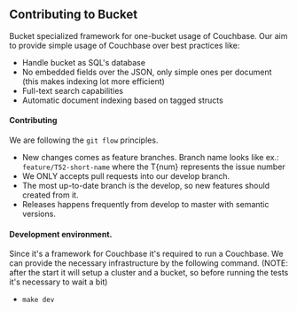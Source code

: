 ## Contributing to Bucket

Bucket specialized framework for one-bucket usage of Couchbase. Our aim to provide simple usage of Couchbase over best practices like:

- Handle bucket as SQL's database
- No embedded fields over the JSON, only simple ones per document (this makes indexing lot more efficient)
- Full-text search capabilities
- Automatic document indexing based on tagged structs

#### Contributing

We are following the `git flow` principles.

- New changes comes as feature branches. Branch name looks like ex.: `feature/T52-short-name` where the T{num} represents the issue number
- We ONLY accepts pull requests into our develop branch.
- The most up-to-date branch is the develop, so new features should created from it.
- Releases happens frequently from develop to master with semantic versions.

#### Development environment.

Since it's a framework for Couchbase it's required to run a Couchbase. We can provide the necessary infrastructure by the following command. (NOTE: after the start it will setup a cluster and a bucket, so before running the tests it's necessary to wait a bit)

- `make dev`


